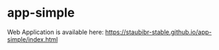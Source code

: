 # app-simple

Web Application is available here: https://staubibr-stable.github.io/app-simple/index.html
